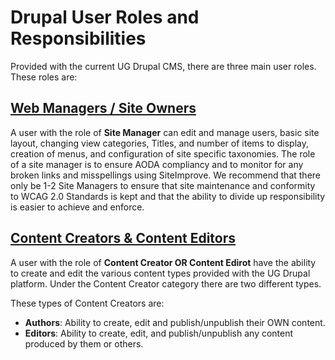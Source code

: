 # Drupal User Roles and Responsibilities
Provided with the current UG Drupal CMS, there are three main user roles. These roles are: 

## [Web Managers / Site Owners](webman.md)
A user with the role of **Site Manager** can edit and manage users, basic site layout, changing view categories, Titles, and number of items to display, creation of menus, and configuration of site specific taxonomies. The role of a site manager is to ensure AODA compliancy and to monitor for any broken links and misspellings using SiteImprove. We recommend that there only be 1-2 Site Managers to ensure that site maintenance and conformity to WCAG 2.0 Standards is kept and that the ability to divide up responsibility is easier to achieve and enforce.

## [Content Creators & Content Editors](contentcreators.md)
A user with the role of **Content Creator OR Content Edirot** have the ability to create and edit the various content types provided with the UG Drupal platform. Under the Content Creator category there are two different types.

These types of Content Creators are:

* **Authors**: Ability to create, edit and publish/unpublish their OWN content.
* **Editors**: Ability to create, edit, and publish/unpublish any content produced by them or others.
